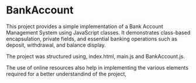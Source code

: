 # BankAccount

This project provides a simple implementation of a Bank Account Management System using JavaScript classes. 
It demonstrates class-based encapsulation, private fields, and essential banking operations such as deposit, withdrawal, and balance display.

The project was structured using, index.html, main.js and BankAccount.js.

The use of online resources also help in implementing the various elements required for a better understandind of the project,

